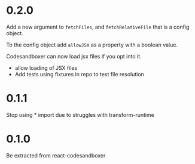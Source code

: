 # 0.2.0

Add a new argument to `fetchFiles`, and `fetchRelativeFile` that is a config object.

To the config object add `allowJSX` as a property with a boolean value.

Codesandboxer can now load jsx files if you opt into it.

- allow loading of JSX files
- Add tests using fixtures in repo to test file resolution

# 0.1.1

Stop using * import due to struggles with transform-runtime

# 0.1.0

Be extracted from react-codesandboxer
